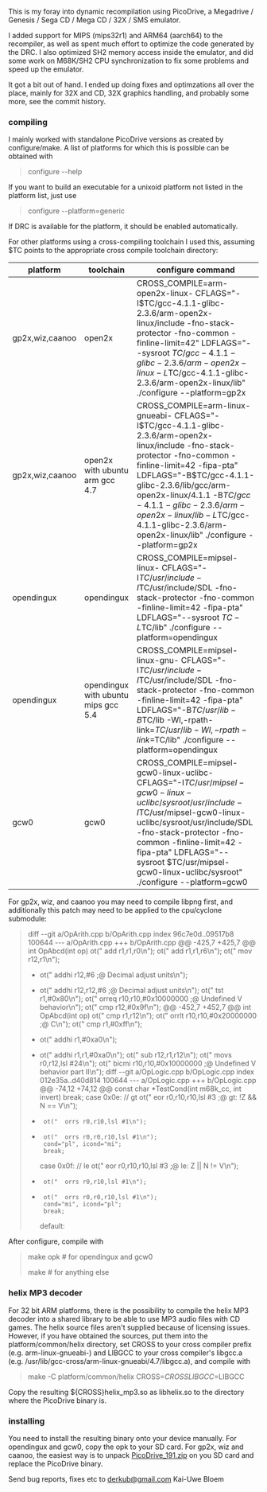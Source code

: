 This is my foray into dynamic recompilation using PicoDrive, a
Megadrive / Genesis / Sega CD / Mega CD / 32X / SMS emulator.

I added support for MIPS (mips32r1) and ARM64 (aarch64) to the recompiler, as
well as spent much effort to optimize the code generated by the DRC.
I also optimized SH2 memory access inside the emulator, and did some work on
M68K/SH2 CPU synchronization to fix some problems and speed up the emulator.

It got a bit out of hand. I ended up doing fixes and optimzations all over the
place, mainly for 32X and CD, 32X graphics handling, and probably some more,
see the commit history.

### compiling

I mainly worked with standalone PicoDrive versions as created by configure/make.
A list of platforms for which this is possible can be obtained with

> configure --help

If you want to build an executable for a unixoid platform not listed in the
platform list, just use

> configure --platform=generic

If DRC is available for the platform, it should be enabled automatically.

For other platforms using a cross-compiling toolchain I used this,
assuming $TC points to the appropriate cross compile toolchain directory:

platform|toolchain|configure command
--------|---------|-----------------
gp2x,wiz,caanoo|open2x|CROSS_COMPILE=arm-open2x-linux- CFLAGS="-I$TC/gcc-4.1.1-glibc-2.3.6/arm-open2x-linux/include -fno-stack-protector -fno-common -finline-limit=42" LDFLAGS="--sysroot $TC/gcc-4.1.1-glibc-2.3.6/arm-open2x-linux -L$TC/gcc-4.1.1-glibc-2.3.6/arm-open2x-linux/lib" ./configure --platform=gp2x
gp2x,wiz,caanoo|open2x with ubuntu arm gcc 4.7|CROSS_COMPILE=arm-linux-gnueabi- CFLAGS="-I$TC/gcc-4.1.1-glibc-2.3.6/arm-open2x-linux/include -fno-stack-protector -fno-common -finline-limit=42 -fipa-pta" LDFLAGS="-B$TC/gcc-4.1.1-glibc-2.3.6/lib/gcc/arm-open2x-linux/4.1.1 -B$TC/gcc-4.1.1-glibc-2.3.6/arm-open2x-linux/lib -L$TC/gcc-4.1.1-glibc-2.3.6/arm-open2x-linux/lib" ./configure --platform=gp2x
opendingux|opendingux|CROSS_COMPILE=mipsel-linux- CFLAGS="-I$TC/usr/include -I$TC/usr/include/SDL -fno-stack-protector -fno-common -finline-limit=42 -fipa-pta" LDFLAGS="--sysroot $TC -L$TC/lib" ./configure --platform=opendingux
opendingux|opendingux with ubuntu mips gcc 5.4|CROSS_COMPILE=mipsel-linux-gnu- CFLAGS="-I$TC/usr/include -I$TC/usr/include/SDL -fno-stack-protector -fno-common -finline-limit=42 -fipa-pta" LDFLAGS="-B$TC/usr/lib -B$TC/lib -Wl,-rpath-link=$TC/usr/lib -Wl,-rpath-link=$TC/lib" ./configure --platform=opendingux
gcw0|gcw0|CROSS_COMPILE=mipsel-gcw0-linux-uclibc- CFLAGS="-I$TC/usr/mipsel-gcw0-linux-uclibc/sysroot/usr/include -I$TC/usr/mipsel-gcw0-linux-uclibc/sysroot/usr/include/SDL -fno-stack-protector -fno-common -finline-limit=42 -fipa-pta" LDFLAGS="--sysroot $TC/usr/mipsel-gcw0-linux-uclibc/sysroot" ./configure --platform=gcw0

For gp2x, wiz, and caanoo you may need to compile libpng first, and additionally
this patch may need to be applied to the cpu/cyclone submodule:
> diff --git a/OpArith.cpp b/OpArith.cpp
> index 96c7e0d..09517b8 100644
> --- a/OpArith.cpp
> +++ b/OpArith.cpp
> @@ -425,7 +425,7 @@ int OpAbcd(int op)
>      ot("  add r1,r1,r0\n");
>      ot("  add r1,r1,r6\n");
>      ot("  mov r12,r1\n");
> -    ot("  addhi r12,#6 ;@ Decimal adjust units\n");
> +    ot("  addhi r12,r12,#6 ;@ Decimal adjust units\n");
>      ot("  tst r1,#0x80\n");
>      ot("  orreq r10,r10,#0x10000000 ;@ Undefined V behavior\n");
>      ot("  cmp r12,#0x9f\n");
> @@ -452,7 +452,7 @@ int OpAbcd(int op)
>      ot("  cmp r1,r12\n");
>      ot("  orrlt r10,r10,#0x20000000 ;@ C\n");
>      ot("  cmp r1,#0xff\n");
> -    ot("  addhi r1,#0xa0\n");
> +    ot("  addhi r1,r1,#0xa0\n");
>      ot("  sub r12,r1,r12\n");
>      ot("  movs r0,r12,lsl #24\n");
>      ot("  bicmi r10,r10,#0x10000000 ;@ Undefined V behavior part II\n");
> diff --git a/OpLogic.cpp b/OpLogic.cpp
> index 012e35a..d40d814 100644
> --- a/OpLogic.cpp
> +++ b/OpLogic.cpp
> @@ -74,12 +74,12 @@ const char *TestCond(int m68k_cc, int invert)
>        break;
>      case 0x0e: // gt
>        ot("  eor r0,r10,r10,lsl #3 ;@ gt: !Z && N == V\n");
> -      ot("  orrs r0,r10,lsl #1\n");
> +      ot("  orrs r0,r0,r10,lsl #1\n");
>        cond="pl", icond="mi";
>        break;
>      case 0x0f: // le
>        ot("  eor r0,r10,r10,lsl #3 ;@ le: Z || N != V\n");
> -      ot("  orrs r0,r10,lsl #1\n");
> +      ot("  orrs r0,r0,r10,lsl #1\n");
>        cond="mi", icond="pl";
>        break;
>      default:

After configure, compile with

> make opk # for opendingux and gcw0
> 
> make # for anything else

### helix MP3 decoder

For 32 bit ARM platforms, there is the possibility to compile the helix MP3
decoder into a shared library to be able to use MP3 audio files with CD games.
The helix source files aren't supplied because of licensing issues. However, if
you have obtained the sources, put them into the platform/common/helix
directory, set CROSS to your cross compiler prefix (e.g. arm-linux-gnueabi-)
and LIBGCC to your cross compiler's libgcc.a
(e.g. /usr/lib/gcc-cross/arm-linux-gnueabi/4.7/libgcc.a), and compile with

> make -C platform/common/helix CROSS=$CROSS LIBGCC=$LIBGCC

Copy the resulting ${CROSS}helix_mp3.so as libhelix.so to the directory where
the PicoDrive binary is.

### installing

You need to install the resulting binary onto your device manually.
For opendingux and gcw0, copy the opk to your SD card.
For gp2x, wiz and caanoo, the easiest way is to unpack
[PicoDrive_191.zip](http://notaz.gp2x.de/releases/PicoDrive/PicoDrive_191.zip)
on you SD card and replace the PicoDrive binary.

Send bug reports, fixes etc to <derkub@gmail.com>
Kai-Uwe Bloem
